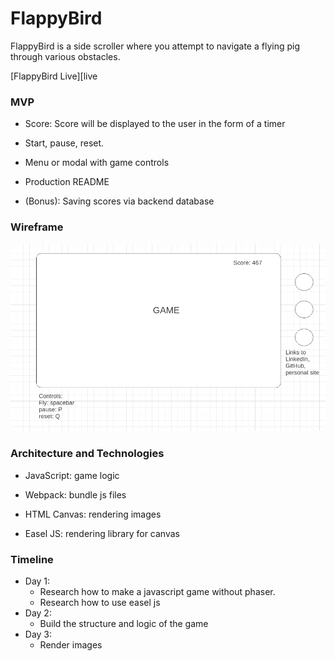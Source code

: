 # FlappyBird

FlappyBird is a side scroller where you attempt to navigate a flying pig through various obstacles.

[FlappyBird Live][live

[live]: https://bpaiken.github.io/flappyPig/

### MVP

* Score: Score will be displayed to the user in the form of a timer

* Start, pause, reset.

* Menu or modal with game controls

* Production README

* (Bonus): Saving scores via backend database

### Wireframe

![alt text](https://github.com/bpaiken/whenPigsFly/blob/master/assets/images/wireframe.png)

### Architecture and Technologies

* JavaScript: game logic

* Webpack: bundle js files

* HTML Canvas: rendering images

* Easel JS: rendering library for canvas


### Timeline

* Day 1:
	- Research how to make a javascript game without phaser.
	- Research how to use easel js
* Day 2:
	- Build the structure and logic of the game
* Day 3:
	- Render images